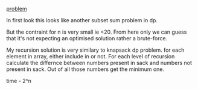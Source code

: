 [problem](https://cses.fi/problemset/task/1623/)

In first look this looks like another subset sum problem in dp.

But the contraint for n is very small ie <20. From here only we can guess that it's not expecting an optimised solution rather a brute-force. 

My recursion solution is very similary to knapsack dp problem. for each element in array, either include in or not. For each level of recursion calculate the differnce between numbers present in sack and numbers not present in sack. Out of all those numbers get the minimum one. 

time - 2^n
